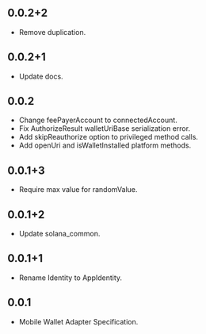 ## 0.0.2+2

* Remove duplication.

## 0.0.2+1

* Update docs.

## 0.0.2

* Change feePayerAccount to connectedAccount.
* Fix AuthorizeResult walletUriBase serialization error.
* Add skipReauthorize option to privileged method calls.
* Add openUri and isWalletInstalled platform methods.

## 0.0.1+3

* Require max value for randomValue.

## 0.0.1+2

* Update solana_common.

## 0.0.1+1

* Rename Identity to AppIdentity.

## 0.0.1

* Mobile Wallet Adapter Specification.
